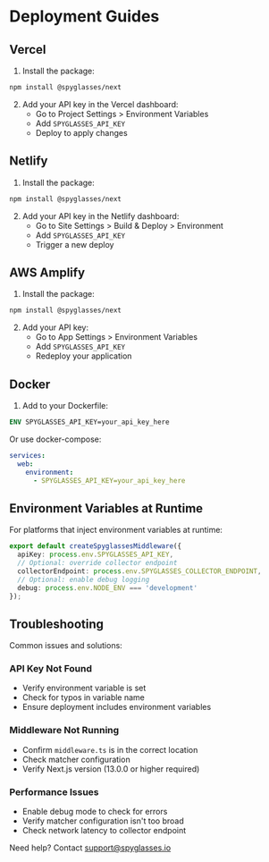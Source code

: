 # Deployment Guides

## Vercel

1. Install the package:
```bash
npm install @spyglasses/next
```

2. Add your API key in the Vercel dashboard:
   - Go to Project Settings > Environment Variables
   - Add `SPYGLASSES_API_KEY`
   - Deploy to apply changes

## Netlify

1. Install the package:
```bash
npm install @spyglasses/next
```

2. Add your API key in the Netlify dashboard:
   - Go to Site Settings > Build & Deploy > Environment
   - Add `SPYGLASSES_API_KEY`
   - Trigger a new deploy

## AWS Amplify

1. Install the package:
```bash
npm install @spyglasses/next
```

2. Add your API key:
   - Go to App Settings > Environment Variables
   - Add `SPYGLASSES_API_KEY`
   - Redeploy your application

## Docker

1. Add to your Dockerfile:
```dockerfile
ENV SPYGLASSES_API_KEY=your_api_key_here
```

Or use docker-compose:
```yaml
services:
  web:
    environment:
      - SPYGLASSES_API_KEY=your_api_key_here
```

## Environment Variables at Runtime

For platforms that inject environment variables at runtime:

```typescript:middleware.ts
export default createSpyglassesMiddleware({
  apiKey: process.env.SPYGLASSES_API_KEY,
  // Optional: override collector endpoint
  collectorEndpoint: process.env.SPYGLASSES_COLLECTOR_ENDPOINT,
  // Optional: enable debug logging
  debug: process.env.NODE_ENV === 'development'
});
```

## Troubleshooting

Common issues and solutions:

### API Key Not Found
- Verify environment variable is set
- Check for typos in variable name
- Ensure deployment includes environment variables

### Middleware Not Running
- Confirm `middleware.ts` is in the correct location
- Check matcher configuration
- Verify Next.js version (13.0.0 or higher required)

### Performance Issues
- Enable debug mode to check for errors
- Verify matcher configuration isn't too broad
- Check network latency to collector endpoint

Need help? Contact support@spyglasses.io 